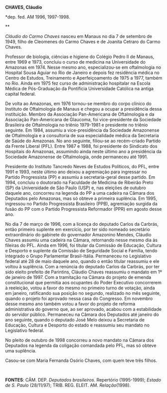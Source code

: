 **CHAVES, Cláudio**

\*dep. fed. AM 1996, 1997-1998.

** 

*Cláudio do Carmo Chaves* nasceu em Manaus no dia 7 de setembro de 1949,
filho de Cleomenes do Carmo Chaves e de Joanita Cetraro do Carmo Chaves.

Professor de biologia, ciências e higiene do Colégio Pedro II de Manaus,
entre 1969 e 1973, concluiu o curso de medicina na Universidade do
Amazonas em 1974. Nesse mesmo ano, especializou-se em oftalmologia no
Hospital Sousa Aguiar no Rio de Janeiro e depois fez residência médica
no Centro de Estudos, Treinamento e Aperfeiçoamento de 1975 a 1977,
também no Rio. Ainda em 1975 fez curso de administração hospitalar na
Escola Médica de Pós-Graduação da Pontifícia Universidade Católica na
antiga capital federal.

De volta ao Amazonas, em 1976 tornou-se membro do corpo clínico do
Instituto de Oftalmologia de Manaus e chegou a ocupar a presidência
dessa instituição. Membro da Associação Pan-Americana de Oftalmologia e
da Associação Pan-Americana de Glaucoma, foi vice-presidente da
Sociedade Brasileira de Oftalmologia no triênio 1979-1981 e presidente
no triênio seguinte. Em 1984, assumiu a vice-presidência da Sociedade
Amazonense de Oftalmologia e a consultoria de sua especialidade médica
da Secretaria de Saúde do Amazonas. No ano seguinte, filiou-se ao
recém-criado Partido da Frente Liberal (PFL). Entre 1987 e 1988, foi
presidente do Sindicato dos Hospitais do Amazonas, assumindo ainda neste
último ano a presidência da Sociedade Amazonense de Oftalmologia, onde
permaneceu até 1991.

Presidente do Instituto Tancredo Neves de Estudos Políticos, do PFL,
entre 1991 e 1993, neste último ano deixou a agremiação para ingressar
no Partido Progressista (PP) e assumiu a secretaria-geral desse partido.
Em 1994, concluiu o doutorado na Faculdade de Medicina de Ribeirão Preto
(SP) da Universidade de São Paulo (USP) e, nas eleições de outubro
daquele ano, concorreu na legenda do PP a uma cadeira na Câmara dos
Deputados pelo Amazonas, mas só obteve a primeira suplência. Em 1995,
ingressou no Partido Progressista Brasileiro (PPB), agremiação surgida
da fusão do PP com o Partido Progressista Reformador (PPR) em agosto
desse ano.

No dia 7 de março de 1996, com a licença do deputado Carlos da Carbrás,
então primeiro suplente em exercício, por ter sido nomeado secretário
extraordinário do gabinete do governador Amazonino Mendes, Cláudio
Chaves assumiu uma cadeira na Câmara, retornando nesse mesmo dia às
fileiras do PFL. Ainda em 1996, foi titular da Comissão de Educação,
Cultura e Desporto e suplente da Comissão de Seguridade Social e
Família, tendo integrado o Grupo Parlamentar Brasil-Itália. Permaneceu
no Legislativo federal até 28 de maio daquele ano, quando o então
titular reassumiu e ele voltou à suplência. Com a renúncia do deputado
Carlos da Carbrás, por ter sido eleito prefeito de Parintins, Cláudio
Chaves reassumiu o mandato em 1º de janeiro de 1997. Com a tramitação na
Câmara do projeto de emenda constitucional que permitia aos ocupantes do
Poder Executivo concorrerem à reeleição, votou a favor do mesmo no
primeiro turno de votação, ainda em janeiro, ratificando sua posição no
segundo, realizado no mês seguinte, quando o projeto foi aprovado nessa
casa do Congresso. Em novembro desse mesmo ano também votou a favor do
projeto de reforma administrativa do governo que, ao ser aprovado,
acabou com a estabilidade do servidor público. Permaneceu na Câmara dos
Deputados até janeiro do ano seguinte, quando o deputado José Melo
deixou a Secretaria de Educação, Cultura e Desporto do estado e
reassumiu seu mandato no Legislativo federal.

No pleito de outubro de 1998 concorreu a novo mandato na Câmara dos
Deputados na legenda da coligação comandada pelo PFL, mas só obteve uma
suplência.

Casou-se com Maria Fernanda Osório Chaves, com quem teve três filhos.

 

**FONTES**: CÂM. DEP. *Deputados brasileiros*. Repertório (1995-1999);
*Estado de S. Paulo* (28/11/97); TRIB. REG. ELEIT. AM. *Relação*(1998).

 
